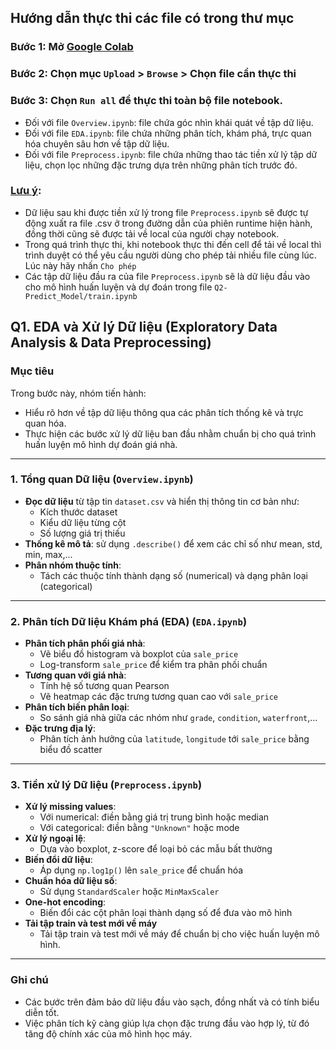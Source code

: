 ## Hướng dẫn thực thi các file có trong thư mục

### Bước 1: Mở [Google Colab](https://colab.research.google.com/)
### Bước 2: Chọn mục `Upload` > `Browse` > Chọn file cần thực thi
### Bước 3: Chọn `Run all` để thực thi toàn bộ file notebook.
- Đối với file `Overview.ipynb`: file chứa góc nhìn khái quát về tập dữ liệu.
- Đối với file `EDA.ipynb`: file chứa những phân tích, khám phá, trực quan hóa chuyên sâu hơn về tập dữ liệu.
- Đối với file `Preprocess.ipynb`: file chứa những thao tác tiền xử lý tập dữ liệu, chọn lọc những đặc trưng dựa trên những phân tích trước đó.
### <u>Lưu ý</u>:
- Dữ liệu sau khi được tiền xử lý trong file `Preprocess.ipynb` sẽ được tự động xuất ra file .csv ở trong đường dẫn của phiên runtime hiện hành, đồng thời cũng sẽ được tải về local của người chạy notebook.
- Trong quá trình thực thi, khi notebook thực thi đến cell để tải về local thì trình duyệt có thể yêu cầu người dùng cho phép tải nhiều file cùng lúc. Lúc này hãy nhấn `Cho phép`
- Các tập dữ liệu đầu ra của file `Preprocess.ipynb` sẽ là dữ liệu đầu vào cho mô hình huấn luyện và dự đoán trong file `Q2-Predict_Model/train.ipynb`
## Q1. EDA và Xử lý Dữ liệu (Exploratory Data Analysis & Data Preprocessing)

### Mục tiêu

Trong bước này, nhóm tiến hành:

- Hiểu rõ hơn về tập dữ liệu thông qua các phân tích thống kê và trực quan hóa.
- Thực hiện các bước xử lý dữ liệu ban đầu nhằm chuẩn bị cho quá trình huấn luyện mô hình dự đoán giá nhà.

---

### 1. Tổng quan Dữ liệu (`Overview.ipynb`)

- **Đọc dữ liệu** từ tập tin `dataset.csv` và hiển thị thông tin cơ bản như:
  - Kích thước dataset
  - Kiểu dữ liệu từng cột
  - Số lượng giá trị thiếu
- **Thống kê mô tả**: sử dụng `.describe()` để xem các chỉ số như mean, std, min, max,...
- **Phân nhóm thuộc tính**:
  - Tách các thuộc tính thành dạng số (numerical) và dạng phân loại (categorical)

---

### 2. Phân tích Dữ liệu Khám phá (EDA) (`EDA.ipynb`)

- **Phân tích phân phối giá nhà**:
  - Vẽ biểu đồ histogram và boxplot của `sale_price`
  - Log-transform `sale_price` để kiểm tra phân phối chuẩn
- **Tương quan với giá nhà**:
  - Tính hệ số tương quan Pearson
  - Vẽ heatmap các đặc trưng tương quan cao với `sale_price`
- **Phân tích biến phân loại**:
  - So sánh giá nhà giữa các nhóm như `grade`, `condition`, `waterfront`,...
- **Đặc trưng địa lý**:
  - Phân tích ảnh hưởng của `latitude`, `longitude` tới `sale_price` bằng biểu đồ scatter

---

### 3. Tiền xử lý Dữ liệu (`Preprocess.ipynb`)

- **Xử lý missing values**:
  - Với numerical: điền bằng giá trị trung bình hoặc median
  - Với categorical: điền bằng `"Unknown"` hoặc mode
- **Xử lý ngoại lệ**:
  - Dựa vào boxplot, z-score để loại bỏ các mẫu bất thường
- **Biến đổi dữ liệu**:
  - Áp dụng `np.log1p()` lên `sale_price` để chuẩn hóa
- **Chuẩn hóa dữ liệu số**:
  - Sử dụng `StandardScaler` hoặc `MinMaxScaler`
- **One-hot encoding**:
  - Biến đổi các cột phân loại thành dạng số để đưa vào mô hình
- **Tải tập train và test mới về máy**
  - Tải tập train và test mới về máy để chuẩn bị cho việc huấn luyện mô hình.

---

### Ghi chú

- Các bước trên đảm bảo dữ liệu đầu vào sạch, đồng nhất và có tính biểu diễn tốt.
- Việc phân tích kỹ càng giúp lựa chọn đặc trưng đầu vào hợp lý, từ đó tăng độ chính xác của mô hình học máy.
